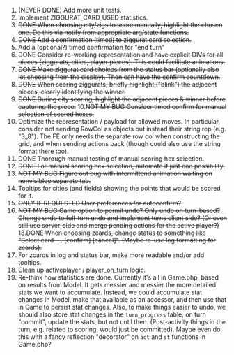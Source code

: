 1. (NEVER DONE) Add more unit tests.
2. Implement ZIGGURAT_CARD_USED statistics.
3. ~~DONE When choosing city/zigs to score manually, highlight the chosen one. Do this via notify from appropriate arg/state functions.~~
4. ~~DONE Add a confirmation (timed) to ziggurat card selection.~~
5. Add a (optional?) timed confirmation for "end turn"
6. ~~DONE Consider re-working representation and have explicit DIVs for all pieces (ziggurats, cities, player pieces). This could facilitate animations.~~
7. ~~DONE Make ziggurat card choices from the status bar (optionally also let choosing from the display). Then can have the confirm countdown.~~
8. ~~DONE When scoring ziggurats, briefly highlight ("blink") the adjacent pieces, clearly identifying the winner.~~
9. ~~DONE During city scoring, highlight the adjacent pieces & winner before capturing the piece.~~
10.~~NOT MY BUG Consider timed confirm for manual selection of scored hexes.~~
11. Optimize the representation / payload for allowed moves. In particular, consider not sending RowCol as objects but instead their string rep (e.g. "3_8"). The FE only needs the separate row col when constructing the grid, and when sending actions back (though could also use the string format there too).
12. ~~DONE Thorough manual testing of manual scoring hex selection.~~
13. ~~DONE For manual scoring hex selection, automate if just one possibility.~~
14. ~~NOT MY BUG Figure out bug with intermittend animation waiting on nonvisibloe separate tab.~~
15. Tooltips for cities (and fields) showing the points that would be scored for it.
16. ~~ONLY IF REQUESTED User preferences for autoconfirm?~~
17. ~~NOT MY BUG Game option to permit undo? Only undo on turn-based? Change undo to full-turn undo and implement turns client side? (Or even still use server-side and merge pending actions for the active player?)~~
18.~~DONE When choosing zcards, change status to something like "Select card .... [confirm] [cancel]". (Maybe re-use log formatting for zcards).~~
19. For zcards in log and status bar, make more readable and/or add tooltips.
20. Clean up activeplayer / player_on_turn logic.
21. Re-think how statistics are done. Currently it's all in Game.php, based on results from Model. It gets messier and messier the more detailed stats we want to accumulate. Instead, we could accumulate stat changes in Model, make that available as an accessor, and then use that in Game to persist stat changes. Also, to make things easier to undo, we should also store stat changes in the `turn_progress` table; on turn "commit", update the stats, but not until then. (Post-activity things in the turn, e.g. related to scoring, would just be committed). Maybe even do this with a fancy reflection "decorator" on `act` and `st` functions in Game.php?
